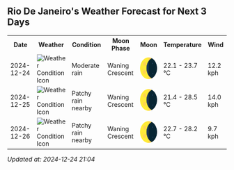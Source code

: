 ## Rio De Janeiro's Weather Forecast for Next 3 Days

<table>
<tr><th>Date</th><th>Weather</th><th>Condition</th><th>Moon Phase</th><th>Moon</th><th>Temperature</th><th>Wind</th></tr>
<tr><td>2024-12-24</td><td><img src="https://cdn.weatherapi.com/weather/64x64/day/302.png" alt="Weather Condition Icon"/></td><td>Moderate rain</td><td>Waning Crescent</td><td><img src="https://raw.githubusercontent.com/MaarceloLuiz/springboot-weather-forecast/main/assets/img/Waning Crescent.png" alt="Moon Phase Icon" style="width:50px; height:50px;"/></td><td>22.1 - 23.7 °C</td><td>12.2 kph</td></tr>
<tr><td>2024-12-25</td><td><img src="https://cdn.weatherapi.com/weather/64x64/day/176.png" alt="Weather Condition Icon"/></td><td>Patchy rain nearby</td><td>Waning Crescent</td><td><img src="https://raw.githubusercontent.com/MaarceloLuiz/springboot-weather-forecast/main/assets/img/Waning Crescent.png" alt="Moon Phase Icon" style="width:50px; height:50px;"/></td><td>21.4 - 28.5 °C</td><td>14.0 kph</td></tr>
<tr><td>2024-12-26</td><td><img src="https://cdn.weatherapi.com/weather/64x64/day/176.png" alt="Weather Condition Icon"/></td><td>Patchy rain nearby</td><td>Waning Crescent</td><td><img src="https://raw.githubusercontent.com/MaarceloLuiz/springboot-weather-forecast/main/assets/img/Waning Crescent.png" alt="Moon Phase Icon" style="width:50px; height:50px;"/></td><td>22.7 - 28.2 °C</td><td>9.7 kph</td></tr>
</table>

*Updated at: 2024-12-24 21:04*